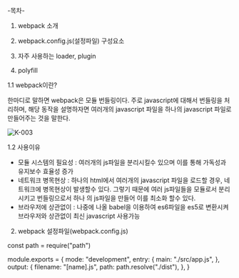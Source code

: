 -목차-
1. webpack 소개


2. webpack.config.js(설정파일) 구성요소


3. 자주 사용하는 loader, plugin

4. polyfill


1.1 webpack이란? 

한마디로 말하면 webpack은 모듈 번들링이다.
주로 javascript에 대해서 번들링을 처리하며, 해당 동작을 설명하자면
여러개의 javascript 파일을 하나의 javascript 파일로 만들어주는 것을 말한다.

![K-003](https://user-images.githubusercontent.com/36911316/112828786-234de380-90cb-11eb-9137-dd4f88224056.png)


1.2 사용이유

  * 모듈 시스템의 필요성 : 여러개의 js파일을 분리시킬수 있으며 이를 통해 가독성과 유지보수 효율성 증가
  * 네트워크 병목현상 : 하나의 html에서 여러개의 javascript 파일을 로드할 경우, 네트워크에 병목현상이 발생할수 있다. 그렇기 때문에 여러 js파일들을 모듈로서 분리시키고 번들링으로서 하나     의 js파일을 만들어 이를 최소화 할수 있다.
  * 브라우저에 상관없이 : 나중에 나올 babel을 이용하여 es6파일을 es5로 변환시켜 브라우저와 상관없이 최신 javascript 사용가능




2. webpack 설정파일(webpack.config.js)

const path = require("path")

module.exports = {
  mode: "development",
  entry: {
    main: "./src/app.js",
  },
  output: {
    filename: "[name].js",
    path: path.resolve("./dist"),
  },
}












